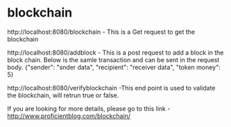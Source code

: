 # blockchain
http://localhost:8080/blockchain - This is a Get request to get the blockchain

http://localhost:8080/addblock  - This is a post request to add a block in the block chain. Below is the samle transaction and can be sent in the request body.
{"sender": "snder data",
 "recipient": "receiver data",
 "token money": 5}
 
 http://localhost:8080/verifyblockchain -This end point is used to validate the blockchain, will retrun true or false.
 
 If you are looking for more details, please go to this link - http://www.proficientblog.com/blockchain/
